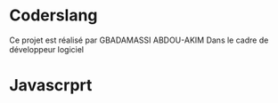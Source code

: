 # Coderslang
Ce projet est réalisé par GBADAMASSI ABDOU-AKIM Dans le cadre  de développeur logiciel 
# Javascrprt
